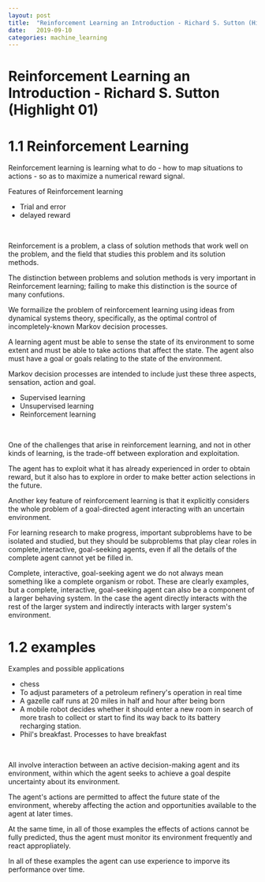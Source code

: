 ```yaml
---
layout: post
title:  "Reinforcement Learning an Introduction - Richard S. Sutton (Highlight 01)"
date:   2019-09-10
categories: machine_learning
---
```

# Reinforcement Learning an Introduction - Richard S. Sutton (Highlight 01)

# 1.1 Reinforcement Learning
Reinforcement learning is learning what to do - how to map situations to actions - so as to maximize a numerical reward signal.
<br>

Features of Reinforcement learning
- Trial and error
- delayed reward
<br>

Reinforcement is a problem, a class of solution methods that work well on the problem, and the field that studies this problem and its solution methods.
<br>

The distinction between problems and solution methods is very important in Reinforcement learning; failing to make this distinction is the source of many confutions.
<br>

We formailize the problem of reinforcement learning using ideas from dynamical systems theory, specifically, as the optimal control of incompletely-known Markov decision processes.
<br>

A learning agent must be able to sense the state of its environment to some extent and must be able to take actions that affect the state. The agent also must have a goal or goals relating to the state of the environment.
<br>

Markov decision processes are intended to include just these three aspects, sensation, action and goal.
<br>

- Supervised learning
- Unsupervised learning
- Reinforcement learning
<br>

One of the challenges that arise in reinforcement learning, and not in other kinds of learning, is the trade-off between exploration and exploitation.
<br>

The agent has to exploit what it has already experienced in order to obtain reward, but it also has to explore in order to make better action selections in the future.
<br>

Another key feature of reinforcement learning is that it explicitly considers the whole problem of a goal-directed agent interacting with an uncertain environment.
<br>

For learning research to make progress, important subproblems have to be isolated and studied, but they should be subproblems that play clear roles in complete,interactive, goal-seeking agents, even if all the details of the complete agent cannot yet be filled in.
<br>

Complete, interactive, goal-seeking agent we do not always mean something like a complete organism or robot. These are clearly examples, but a complete, interactive, goal-seeking agent can also be a component of a larger behaving system. In the case the agent directly interacts with the rest of the larger system and indirectly interacts with larger system's environment.
<br>

# 1.2 examples
Examples and possible applications
<br>

- chess
- To adjust parameters of a petroleum refinery's operation in real time
- A gazelle calf runs at 20 miles in half and hour after being born
- A mobile robot decides whether it should enter a new room in search of more trash to collect or start to find its way back to its battery recharging station.
- Phil's breakfast. Processes to have breakfast
<br>

All involve interaction between an active decision-making agent and its environment, within which the agent seeks to achieve a goal despite uncertainty about its environment.
<br>

The agent's actions are permitted to affect the future state of the environment, whereby affecting the action and opportunities available to the agent at later times.
<br>

At the same time, in all of those examples the effects of actions cannot be fully predicted, thus the agent must monitor its environment frequently and react appropliately.
<br>

In all of these examples the agent can use experience to imporve its performance over time.
